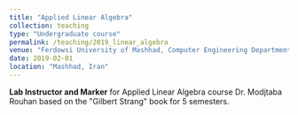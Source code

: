 ```yaml
---
title: "Applied Linear Algebra" 
collection: teaching
type: "Undergraduate course"
permalink: /teaching/2019_linear_algebra
venue: "Ferdowsi University of Mashhad, Computer Engineering Department"
date: 2019-02-01
location: "Mashhad, Iran"
---
```



**Lab Instructor and Marker** for Applied Linear Algebra course  Dr. Modjtaba Rouhan based on the "Gilbert Strang" book for 5 semesters.
